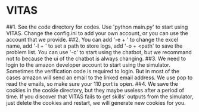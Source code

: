 # VITAS
##1. See the code directory for codes. Use 'python main.py' to start using VITAS. Change the config.ini to add your own account, or you can use the account that we provide.
##2. You can add '-e + <excel name>' to change the excel name, add '-l + <path>' to set a path to store logs, add '-o + <path' to save the problem list. You can use '-c' to start using the chatbot, but we recommand not to because the ui of the chatbot is always changing.
##3. We need to login to the amazon developer account to start using the simulator. Sometimes the verification code is required to login. But in most of the cases amazon will send an email to the linked email address. We use pop to read the emails, so make sure your 110 port is open.
##4. We save the cookies in the cookie directory, but they maybe useless after a period of time. If you discover that VITAS fails to get skills' outputs from the simulator, just delete the cookies and restart, we will generate new cookies for you.

